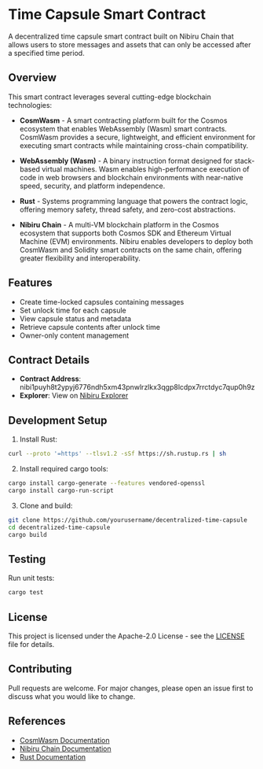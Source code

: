 # Time Capsule Smart Contract

A decentralized time capsule smart contract built on Nibiru Chain that allows users to store messages and assets that can only be accessed after a specified time period.

## Overview

This smart contract leverages several cutting-edge blockchain technologies:

- **CosmWasm** - A smart contracting platform built for the Cosmos ecosystem that enables WebAssembly (Wasm) smart contracts. CosmWasm provides a secure, lightweight, and efficient environment for executing smart contracts while maintaining cross-chain compatibility.

- **WebAssembly (Wasm)** - A binary instruction format designed for stack-based virtual machines. Wasm enables high-performance execution of code in web browsers and blockchain environments with near-native speed, security, and platform independence.

- **Rust** - Systems programming language that powers the contract logic, offering memory safety, thread safety, and zero-cost abstractions.

- **Nibiru Chain** - A multi-VM blockchain platform in the Cosmos ecosystem that supports both Cosmos SDK and Ethereum Virtual Machine (EVM) environments. Nibiru enables developers to deploy both CosmWasm and Solidity smart contracts on the same chain, offering greater flexibility and interoperability.

## Features

- Create time-locked capsules containing messages
- Set unlock time for each capsule
- View capsule status and metadata
- Retrieve capsule contents after unlock time
- Owner-only content management

## Contract Details

- **Contract Address**: nibi1puyh8t2ypyj6776ndh5xm43pnwlrzlkx3qgp8lcdpx7rrctdyc7qup0h9z
- **Explorer**: View on [Nibiru Explorer](https://explorer.nibiru.fi/nibiru-testnet-2/cosmwasm/0/transactions?contract=nibi1puyh8t2ypyj6776ndh5xm43pnwlrzlkx3qgp8lcdpx7rrctdyc7qup0h9z)

## Development Setup

1. Install Rust:
```sh
curl --proto '=https' --tlsv1.2 -sSf https://sh.rustup.rs | sh
```

2. Install required cargo tools:
```sh 
cargo install cargo-generate --features vendored-openssl
cargo install cargo-run-script
```

3. Clone and build:
```sh
git clone https://github.com/yourusername/decentralized-time-capsule
cd decentralized-time-capsule
cargo build
```

## Testing

Run unit tests:
```sh
cargo test
```

## License

This project is licensed under the Apache-2.0 License - see the [LICENSE](LICENSE) file for details.

## Contributing

Pull requests are welcome. For major changes, please open an issue first to discuss what you would like to change.

## References

- [CosmWasm Documentation](https://docs.cosmwasm.com)
- [Nibiru Chain Documentation](https://docs.nibiru.fi/)
- [Rust Documentation](https://doc.rust-lang.org/)
